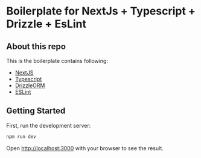 # Boilerplate for NextJs + Typescript + Drizzle + EsLint

## About this repo
This is the boilerplate contains following:
- [NextJS](https://nextjs.org/)
- [Typescript](https://www.typescriptlang.org/)
- [DrizzleORM](https://orm.drizzle.team/)
- [ESLint](https://eslint.org/)


## Getting Started

First, run the development server:

```bash
npm run dev
```

Open [http://localhost:3000](http://localhost:3000) with your browser to see the result.

